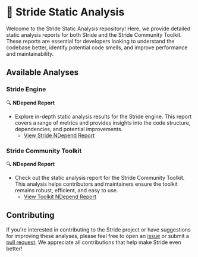 # 🧰 Stride Static Analysis

Welcome to the Stride Static Analysis repository! Here, we provide detailed static analysis reports for both Stride and the Stride Community Toolkit. These reports are essential for developers looking to understand the codebase better, identify potential code smells, and improve performance and maintainability.

## Available Analyses

### Stride Engine
🔍 **NDepend Report**
- Explore in-depth static analysis results for the Stride engine. This report covers a range of metrics and provides insights into the code structure, dependencies, and potential improvements.
  - [View Stride NDepend Report](https://stride3d.github.io/static-analysis/stride/ndepend/NDependReport.html#Main)

### Stride Community Toolkit
🔍 **NDepend Report**
- Check out the static analysis report for the Stride Community Toolkit. This analysis helps contributors and maintainers ensure the toolkit remains robust, efficient, and easy to use.
  - [View Toolkit NDepend Report](https://stride3d.github.io/static-analysis/toolkit/ndepend/NDependReport.html#Main)

## Contributing

If you're interested in contributing to the Stride project or have suggestions for improving these analyses, please feel free to open an [issue](https://github.com/stride3d/stride/issues) or submit a [pull request](https://github.com/stride3d/stride/pulls). We appreciate all contributions that help make Stride even better!

